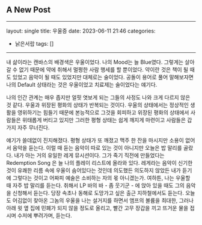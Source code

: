 ## A New Post

---
layout: single
title: 우울증
date: 2023-06-11 21:46
categories:
  - 낡은서랍
tags: []
---

내 삶이라는 캔바스의 배경색은 우울이었다. 나의 Mood는 늘 Blue였다. 그렇게는 살아갈 수 없기 때문에 약에 취해서 멀쩡한 사람 행세를 할 뿐이었다. 약이란 것은 책이 될 때도 있었고 음악이 될 때도 있었지만 대체로는 술이었다. 공돌이 용어로 풀어 말해보자면 나의 Default 상태라는 것은 우울이었고 치료제는 술이었다는 얘기다.

나의 인간 관계는 매우 좁지만 얼핏 엿보게 되는 그들의 사정도 나와 크게 다르지 않은 것 같다. 우울과 위장된 평화의 상태가 반복되는 것이다. 우울의 상태에서는 정상적인 생활을 영위하기는 힘들기 때문에 본능적으로 그것을 회피하고 위장된 평화의 상태에서 사람들은 위태롭게 버티고 있지만 그러한 평형 상태는 쉽게 깨지게 마련이고 사람들은 갑가지 자주 무너진다.

얘기가 쓸데없이 진지해졌다. 평형 상태가 또 깨졌고 맥주 한 잔을 마시지만 소용이 없어서 음악을 듣는다. 이럴 때 듣는 음악이 따로 있는 것이 아니지만 오늘은 밥 말리를 골랐다. 내가 아는 거의 유일한 레게 뮤시션이다. 그가 죽기 직전에 만들었다는 Redemption Song 은 늘 나의 플레이 리스트에 올라와 있다. 레게라는 음악이 신기한 것이 유쾌한 리름 속에 우울이 숨어있다는 것인데 의도했든 의도하지 않았든 내가 듣기에 그렇다는 것이고 어짜피 예술은 소비하는 자의 몫 아니겠는가. 여하튼, 나는 우울할 때 자주 밥 말리를 듣는다. 취해서 LP 바의 바 - 좀 웃기군 - 에 앉아 있을 때도 그의 음악을 신청해서 듣는다. 당장 속초나 동해로 도망가고 싶은 출근 지하철에서도 듣는다. 오늘도 어김없이 찾아온 그놈의 우울을 나는 설거지를 하면서 앰프의 볼륨을 최대한, 그러나 아래 윗 옆 집에 민폐가 되지 않을 정도로 올리고, 빨간 고무 장갑을 끼고 뜨거운 물을 접시며 수저에 뿌려가며, 듣는다. 

